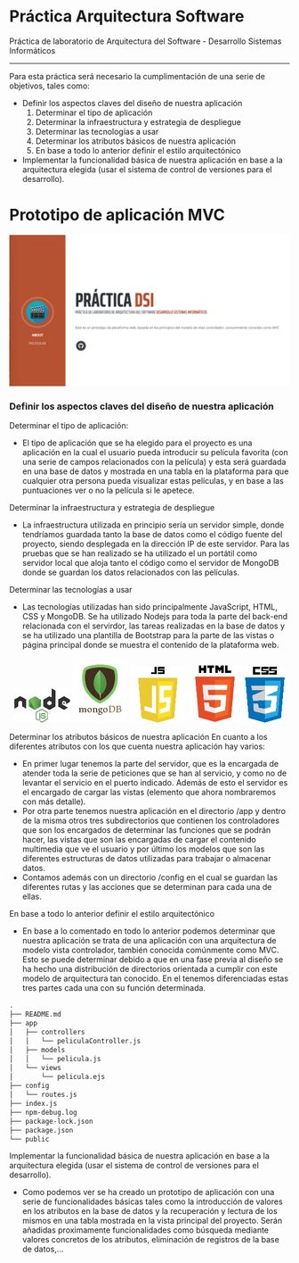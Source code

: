 # Práctica Arquitectura Software
Práctica de laboratorio de Arquitectura del Software - Desarrollo Sistemas Informáticos 
***
Para esta práctica será necesario la cumplimentación de una serie de objetivos, tales como:

* Definir los aspectos claves del diseño de nuestra aplicación
    1. Determinar el tipo de aplicación
    2. Determinar la infraestructura y estrategia de despliegue
    3. Determinar las tecnologías a usar
    4. Determinar los atributos básicos de nuestra aplicación
    5. En base a todo lo anterior definir el estilo arquitectónico
* Implementar la funcionalidad básica de nuestra aplicación en base a la arquitectura elegida (usar el sistema de control de versiones para el desarrollo).

# Prototipo de aplicación MVC
![captura](https://github.com/DarwinGonzalez/PracticaArqSoftDSI/blob/master/public/img/prototipo.png?raw=true)

### Definir los aspectos claves del diseño de nuestra aplicación

Determinar el tipo de aplicación:
* El tipo de aplicación que se ha elegido para el proyecto es una aplicación en la cual el usuario pueda introducir su película favorita (con una serie de campos relacionados con la película)
  y esta será guardada en una base de datos y mostrada en una tabla en la plataforma para que cualquier otra persona pueda visualizar estas películas, y en base a las puntuaciones 
  ver o no la película si le apetece.

Determinar la infraestructura y estrategia de despliegue
* La infraestructura utilizada en principio sería un servidor simple, donde tendríamos guardada tanto la base de datos como el código fuente del proyecto, siendo 
  desplegada en la dirección IP de este servidor. Para las pruebas que se han realizado se ha utilizado el un portátil como servidor local que aloja tanto el código como el servidor 
  de MongoDB donde se guardan los datos relacionados con las películas.

Determinar las tecnologías a usar
* Las tecnologías utilizadas han sido principalmente JavaScript, HTML, CSS y MongoDB. Se ha utilizado Nodejs para toda la parte del back-end relacionada con el servirdor, las tareas realizadas en la base de datos 
  y se ha utilizado una plantilla de Bootstrap para la parte de las vistas o página principal donde se muestra el contenido de la plataforma web.

<p align="center">
 
<img src="https://github.com/DarwinGonzalez/PracticaArqSoftDSI/blob/master/public/img/1200px-Node.js_logo.svg.png?raw=true">
<img src="https://github.com/DarwinGonzalez/PracticaArqSoftDSI/blob/master/public/img/mongodb.png?raw=true">
<img src="https://github.com/DarwinGonzalez/PracticaArqSoftDSI/blob/master/public/img/js-logo.png?raw=true">
<img src="https://github.com/DarwinGonzalez/PracticaArqSoftDSI/blob/master/public/img/images.png?raw=true">
<img src="https://github.com/DarwinGonzalez/PracticaArqSoftDSI/blob/master/public/img/CSS.3.svg.png?raw=true">
 
</p>

Determinar los atributos básicos de nuestra aplicación
En cuanto a los diferentes atributos con los que cuenta nuestra aplicación hay varios:
* En primer lugar tenemos la parte del servidor, que es la encargada de atender toda la serie de peticiones que se han al servicio, y como no de levantar el servicio en el puerto indicado. Además de esto el servidor
  es el encargado de cargar las vistas (elemento que ahora nombraremos con más detalle). 
* Por otra parte tenemos nuestra aplicación en el directorio /app y dentro de la misma otros tres subdirectorios que contienen los controladores que son los encargados de determinar las funciones que se podrán hacer,
  las vistas que son las encargadas de cargar el contenido multimedia que ve el usuario y por último los modelos que son las
  diferentes estructuras de datos utilizadas para trabajar o almacenar datos.
* Contamos además con un directorio /config en el cual se guardan las diferentes rutas y las acciones que se determinan para cada una de ellas.

En base a todo lo anterior definir el estilo arquitectónico
* En base a lo comentado en todo lo anterior podemos determinar que nuestra aplicación se trata de una aplicación con una arquitectura de modelo vista controlador, también
  conocida comúnmente como MVC. Esto se puede determinar debido a que en una fase previa al diseño se ha hecho una distribución de directorios orientada a cumplir con este modelo de 
  arquitectura tan conocido. En el tenemos diferenciadas estas tres partes cada una con su función determinada.
  
 ```
.
├── README.md
├── app
│   ├── controllers
│   │   └── peliculaController.js
│   ├── models
│   │   └── pelicula.js
│   └── views
│       └── pelicula.ejs
├── config
│   └── routes.js
├── index.js
├── npm-debug.log
├── package-lock.json
├── package.json
└── public
```

Implementar la funcionalidad básica de nuestra aplicación en base a la arquitectura elegida (usar el sistema de control de versiones para el desarrollo).
* Como podemos ver se ha creado un prototipo de aplicación con una serie de funcionalidades básicas tales como la introducción de valores en los atributos en la base de datos y la recuperación y lectura de los mismos en una tabla mostrada en la vista principal del proyecto. Serán añadidas proximamente funcionalidades como búsqueda mediante valores concretos de los atributos, eliminación de registros de la base de datos,...

